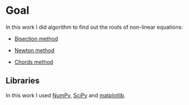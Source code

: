 # Goal

In this work I did algorithm to find out the roots of non-linear equations:

- [Bisection method](https://github.com/mezgoodle/numericalMethods_labs/blob/master/Lab6/main.py#L47-L67)

- [Newton method](https://github.com/mezgoodle/numericalMethods_labs/blob/master/Lab6/main.py#L69-L91)

- [Chords method](https://github.com/mezgoodle/numericalMethods_labs/blob/master/Lab6/main.py#L93-L113)

## Libraries

In this work I used [NumPy](https://github.com/numpy/numpy), [SciPy](https://www.scipy.org/) and [matplotlib](https://matplotlib.org/).
